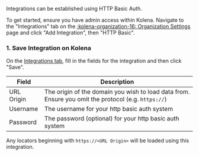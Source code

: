 Integrations can be established using HTTP Basic Auth.

To get started, ensure you have admin access within Kolena.
Navigate to the "Integrations" tab on the [:kolena-organization-16: Organization Settings](https://app.kolena.io/redirect/organization?tab=integrations) page and click "Add Integration", then "HTTP Basic".

### 1. Save Integration on Kolena

On the [Integrations tab](https://app.kolena.io/redirect/organization?tab=integrations), fill in the fields for the integration and then click "Save".

| Field | Description |
|---|---|
| URL Origin | The origin of the domain you wish to load data from. Ensure you omit the protocol (e.g. `https://`) |
| Username | The username for your http basic auth system |
| Password | The password (optional) for your http basic auth system |

Any locators beginning with `https://<URL Origin>` will be loaded using this integration.
